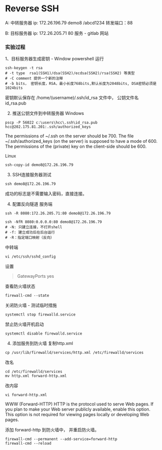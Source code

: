 # Reverse SSH

A: 中转服务器
ip: 172.26.196.79
demo8 /abcd1234
转发端口：88

B: 目标服务器
ip: 172.26.205.71
80 服务 - gitlab 网站

### 实验过程
1、目标服务器生成密钥  - Window powershell 运行
```
ssh-keygen -t rsa 
# -t type  rsa1(SSH1)/dsa(SSH2)/ecdsa(SSH2)/rsa(SSH2) 等类型
# -C comment 提供一个新的注释
# -b bits， 密钥长度，RSA，最小长度768bits,默认长度为2048bits, DSA密钥必须是1024bits
```

密钥默认保存在 /home/(username)/.ssh/id_rsa 文件中，
公钥文件名 id_rsa.pub

2. 推送公钥文件到中转服务器
Windows
```
pscp -P 56022 c:\users\hcc\.ssh\id_rsa.pub hcc@202.175.81.201:.ssh/authorized_keys
```

The permissions of ~/.ssh on the server should be 700. 
The file ~/.ssh/authorized_keys (on the server) is supposed to have a mode of 600. 
The permissions of the (private) key on the client-side should be 600.

Linux
```
ssh-copy-id demo8@172.26.196.79
```

3. SSH连接服务器测试
```
ssh demo8@172.26.196.79
```
成功的标志是不需要输入密码，直接连接。

4. 配置反向隧道
服务端
```
ssh -R 8080:172.26.205.71:80 demo8@172.26.196.79
```
```
ssh -NfR 8080:0.0.0.0:80 demo8@172.26.196.79
# -N: 只建立连接，不打开shell
# -f: 建立成功后在后台运行
# -R：指定端口映射（反向）
```

中转端

```
vi /etc/ssh/sshd_config
```
设置
> GatewayPorts yes

查看防火墙状态
```
firewall-cmd --state
```
关闭防火墙 - 测试临时措施
```
systemctl stop firewalld.service
```
禁止防火墙开机启动
```
systemctl disable firewalld.service
```

4. 添加服务到防火墙
复制http.xml
```
cp /usr/lib/firewalld/services/http.xml /etc/firewalld/services
```
改名
```
cd /etc/firewalld/services
mv http.xml forward-http.xml
```
改内容
```
vi forward-http.xml
```
><?xml version="1.0" encoding="utf-8"?>
<!-- http.xml -->
<service>
    <short>WWW (Forward-HTTP)</short>
    <description>HTTP is the protocol used to serve Web pages. If you plan to make your Web server publicly available, enable this option. This option is not required for viewing pages locally or developing Web pages.</description>
    <port protocol="tcp" port="8080"/>
</service>

添加 forward-http 到防火墙中， 并重启防火墙。
```
firewall-cmd --permanent --add-service=forward-http
firewall-cmd --reload 
```


